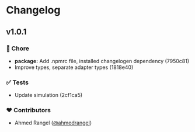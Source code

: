 # Changelog


## v1.0.1


### 🏡 Chore

- **package:** Add .npmrc file, installed changelogen dependency (7950c81)
- Improve types, separate adapter types (1818e40)

### ✅ Tests

- Update simulation (2cf1ca5)

### ❤️ Contributors

- Ahmed Rangel ([@ahmedrangel](http://github.com/ahmedrangel))

